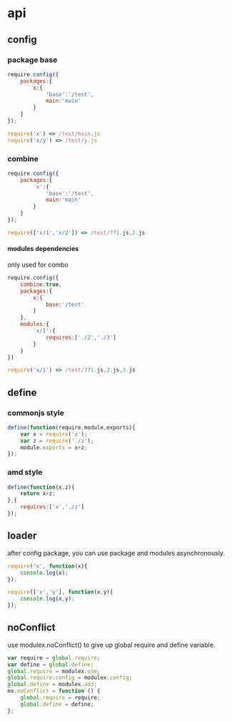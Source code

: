 # api


## config

### package base

```js
require.config({
    packages:{
        x:{
            'base':'/test',
            main:'main'
        }
    }
});
```

```js
require('x') => /test/main.js
require('x/y') => /test/y.js
```

### combine

```js
require.config({
    packages:{
        'x':{
            'base':'/test',
            main:'main'
        }
    }
});
```

```js
require(['x/1','x/2']) => /test/??1.js,2.js
```

#### modules dependencies

only used for combo

```js
require.config({
    combine:true,
    packages:{
        x:{
            base:'/test'
        }
    },
    modules:{
        'x/1':{
            requires:['./2','./3']
        }
    }
})
```

```js
require('x/1') => /test/??1.js,2.js,3.js
```

## define

### commonjs style

```js
define(function(require,module,exports){
    var x = require('x');
    var z = require('./z');
    module.exports = x+z;
});
```

### amd style

```js
define(function(x,z){
    return x+z;
},{
    requires:['x','./z']
});
```

## loader

after config package, you can use package and modules asynchronously.

```js
require('x', function(x){
    console.log(x);
});
```

```js
require(['x','y'], function(x,y){
    console.log(x,y);
});
```

## noConflict

use modulex.noConflict() to give up global require and define variable.

``` javascript
var require = global.require;
var define = global.define;
global.require = modulex.use;
global.require.config = modulex.config;
global.define = modulex.add;
mx.noConflict = function () {
    global.require = require;
    global.define = define;
};
```